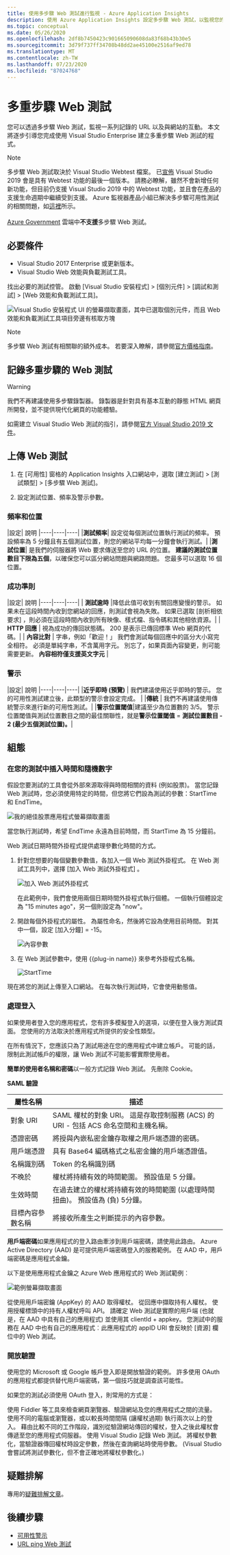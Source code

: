 ```yaml
---
title: 使用多步驟 Web 測試進行監視 - Azure Application Insights
description: 使用 Azure Application Insights 設定多步驟 Web 測試，以監視您的 Web 應用程式
ms.topic: conceptual
ms.date: 05/26/2020
ms.openlocfilehash: 2df8b7450423c901665090608da83f68b43b30e5
ms.sourcegitcommit: 3d79f737ff34708b48dd2ae45100e2516af9ed78
ms.translationtype: MT
ms.contentlocale: zh-TW
ms.lasthandoff: 07/23/2020
ms.locfileid: "87024768"
---
```

# <a name="multi-step-web-tests"></a>多重步驟 Web 測試

您可以透過多步驟 Web 測試，監視一系列記錄的 URL 以及與網站的互動。 本文將逐步引導您完成使用 Visual Studio Enterprise 建立多重步驟 Web 測試的程式。

> [!NOTE]
> 多步驟 Web 測試取決於 Visual Studio Webtest 檔案。 已[宣佈](https://devblogs.microsoft.com/devops/cloud-based-load-testing-service-eol/) Visual Studio 2019 會是具有 Webtest 功能的最後一個版本。 請務必瞭解，雖然不會新增任何新功能，但目前仍支援 Visual Studio 2019 中的 Webtest 功能，並且會在產品的支援生命週期中繼續受到支援。 Azure 監視器產品小組已解決多步驟可用性測試的相關問題，如[這裡](https://github.com/MicrosoftDocs/azure-docs/issues/26050#issuecomment-468814101)所示。  
> </br>
> [Azure Government](../../azure-government/index.yml) 雲端中**不支援**多步驟 Web 測試。


## <a name="pre-requisites"></a>必要條件

* Visual Studio 2017 Enterprise 或更新版本。
* Visual Studio Web 效能與負載測試工具。

找出必要的測試控管。 啟動 [Visual Studio 安裝程式] > [個別元件] > [調試和測試] > [Web 效能和負載測試工具]。

![Visual Studio 安裝程式 UI 的螢幕擷取畫面，其中已選取個別元件，而且 Web 效能和負載測試工具項目旁邊有核取方塊](./media/availability-multistep/web-performance-load-testing.png)

> [!NOTE]
> 多步驟 Web 測試有相關聯的額外成本。 若要深入瞭解，請參閱[官方價格指南](https://azure.microsoft.com/pricing/details/application-insights/)。

## <a name="record-a-multi-step-web-test"></a>記錄多重步驟的 Web 測試 

> [!WARNING]
> 我們不再建議使用多步驟錄製器。 錄製器是針對具有基本互動的靜態 HTML 網頁所開發，並不提供現代化網頁的功能體驗。

如需建立 Visual Studio Web 測試的指引，請參閱[官方 Visual Studio 2019 文件](/visualstudio/test/how-to-create-a-web-service-test?view=vs-2019)。

## <a name="upload-the-web-test"></a>上傳 Web 測試

1. 在 [可用性] 窗格的 Application Insights 入口網站中，選取 [建立測試] > [測試類型] > [多步驟 Web 測試]。

2. 設定測試位置、頻率及警示參數。

### <a name="frequency--location"></a>頻率和位置

|設定| 說明
|----|----|----|
|**測試頻率**| 設定從每個測試位置執行測試的頻率。 預設頻率為 5 分鐘且有五個測試位置，則您的網站平均每一分鐘會執行測試。|
|**測試位置**| 是我們的伺服器將 Web 要求傳送至您的 URL 的位置。 **建議的測試位置數目下限為五個**，以確保您可以區分網站問題與網路問題。 您最多可以選取 16 個位置。

### <a name="success-criteria"></a>成功準則

|設定| 說明
|----|----|----|
| **測試逾時** |降低此值可收到有關回應變慢的警示。 如果未在這段時間內收到您網站的回應，則測試會視為失敗。 如果已選取 [剖析相依要求] ，則必須在這段時間內收到所有映像、樣式檔、指令碼和其他相依資源。|
| **HTTP 回應** | 視為成功的傳回狀態碼。 200 是表示已傳回標準 Web 網頁的代碼。|
| **內容比對** | 字串，例如「歡迎！」 我們會測試每個回應中的區分大小寫完全相符。 必須是單純字串，不含萬用字元。 別忘了，如果頁面內容變更，則可能需要更新。 **內容相符僅支援英文字元** |

### <a name="alerts"></a>警示

|設定| 說明
|----|----|----|
|**近乎即時 (預覽)** | 我們建議使用近乎即時的警示。 您的可用性測試建立後，此類型的警示會設定完成。  |
|**傳統** | 我們不再建議使用傳統警示來進行新的可用性測試。|
|**警示位置閾值**|建議至少為位置數的 3/5。 警示位置閾值與測試位置數目之間的最佳關聯性，就是**警示位置閾值** = **測試位置數目 - 2 (最少五個測試位置)。**|

## <a name="configuration"></a>組態

### <a name="plugging-time-and-random-numbers-into-your-test"></a>在您的測試中插入時間和隨機數字

假設您要測試的工具會從外部來源取得與時間相關的資料 (例如股票)。 當您記錄 Web 測試時，您必須使用特定的時間，但您將它們設為測試的參數：StartTime 和 EndTime。

![我的絕佳股票應用程式螢幕擷取畫面](./media/availability-multistep/app-insights-72webtest-parameters.png)

當您執行測試時，希望 EndTime 永遠為目前時間，而 StartTime 為 15 分鐘前。

Web 測試日期時間外掛程式提供處理參數化時間的方式。

1. 針對您想要的每個變數參數值，各加入一個 Web 測試外掛程式。 在 Web 測試工具列中，選擇 [加入 Web 測試外掛程式] 。
    
    ![加入 Web 測試外掛程式](./media/availability-multistep/app-insights-72webtest-plugin-name.png)
    
    在此範例中，我們會使用兩個日期時間外掛程式執行個體。 一個執行個體設定為 "15 minutes ago"，另一個則設定為 "now"。

2. 開啟每個外掛程式的屬性。 為屬性命名，然後將它設為使用目前時間。 對其中一個，設定 [加入分鐘] = -15。

    ![內容參數](./media/availability-multistep/app-insights-72webtest-plugin-parameters.png)

3. 在 Web 測試參數中，使用 {{plug-in name}} 來參考外掛程式名稱。

    ![StartTime](./media/availability-multistep/app-insights-72webtest-plugins.png)

現在將您的測試上傳至入口網站。 在每次執行測試時，它會使用動態值。

### <a name="dealing-with-sign-in"></a>處理登入

如果使用者登入您的應用程式，您有許多模擬登入的選項，以便在登入後方測試頁面。 您使用的方法取決於應用程式所提供的安全性類型。

在所有情況下，您應該只為了測試用途在您的應用程式中建立帳戶。 可能的話，限制此測試帳戶的權限，讓 Web 測試不可能影響實際使用者。

**簡單的使用者名稱和密碼**以一般方式記錄 Web 測試。 先刪除 Cookie。

**SAML 驗證**

|屬性名稱| 描述|
|----|-----|
| 對象 URI | SAML 權杖的對象 URI。  這是存取控制服務 (ACS) 的 URI - 包括 ACS 命名空間和主機名稱。 |
| 憑證密碼 | 將授與內嵌私密金鑰存取權之用戶端憑證的密碼。 |
| 用戶端憑證  | 具有 Base64 編碼格式之私密金鑰的用戶端憑證值。 |
| 名稱識別碼 | Token 的名稱識別碼 |
| 不晚於 | 權杖將持續有效的時間範圍。  預設值是 5 分鐘。 |
| 生效時間 | 在過去建立的權杖將持續有效的時間範圍 (以處理時間扭曲)。  預設值為 (負) 5分鐘。 |
| 目標內容參數名稱 | 將接收所產生之判斷提示的內容參數。 |


**用戶端密碼**如果應用程式的登入路由牽涉到用戶端密碼，請使用此路由。 Azure Active Directory (AAD) 是可提供用戶端密碼登入的服務範例。 在 AAD 中，用戶端密碼是應用程式金鑰。

以下是使用應用程式金鑰之 Azure Web 應用程式的 Web 測試範例︰

![範例螢幕擷取畫面](./media/availability-multistep/client-secret.png)

從使用用戶端密鑰 (AppKey) 的 AAD 取得權杖。
從回應中擷取持有人權杖。
使用授權標頭中的持有人權杖呼叫 API。
請確定 Web 測試是實際的用戶端 (也就是，在 AAD 中具有自己的應用程式) 並使用其 clientId + appkey。 您測試中的服務在 AAD 中也有自己的應用程式︰此應用程式的 appID URI 會反映於 [資源] 欄位中的 Web 測試。

### <a name="open-authentication"></a>開放驗證
使用您的 Microsoft 或 Google 帳戶登入即是開放驗證的範例。 許多使用 OAuth 的應用程式都提供替代用戶端密碼，第一個技巧就是調查該可能性。

如果您的測試必須使用 OAuth 登入，則常用的方式是：

使用 Fiddler 等工具來檢查網頁瀏覽器、驗證網站及您的應用程式之間的流量。
使用不同的電腦或瀏覽器，或以較長時間間隔 (讓權杖過期) 執行兩次以上的登入。
藉由比較不同的工作階段，識別從驗證網站傳回的權杖，登入之後此權杖會傳遞至您的應用程式伺服器。
使用 Visual Studio 記錄 Web 測試。
將權杖參數化，當驗證器傳回權杖時設定參數，然後在查詢網站時使用參數。 (Visual Studio 會嘗試將測試參數化，但不會正確地將權杖參數化。)

## <a name="troubleshooting"></a>疑難排解

專用的[疑難排解文章](troubleshoot-availability.md)。

## <a name="next-steps"></a>後續步驟

* [可用性警示](availability-alerts.md)
* [URL ping Web 測試](monitor-web-app-availability.md)
